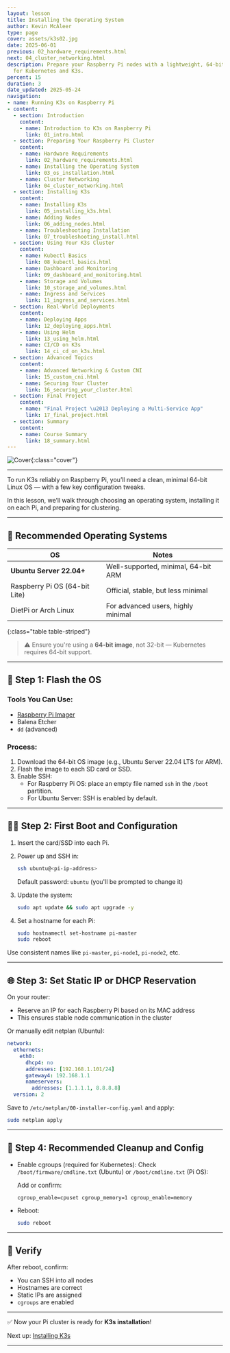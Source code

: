 ```yaml
---
layout: lesson
title: Installing the Operating System
author: Kevin McAleer
type: page
cover: assets/k3s02.jpg
date: 2025-06-01
previous: 02_hardware_requirements.html
next: 04_cluster_networking.html
description: Prepare your Raspberry Pi nodes with a lightweight, 64-bit Linux OS ready
  for Kubernetes and K3s.
percent: 15
duration: 3
date_updated: 2025-05-24
navigation:
- name: Running K3s on Raspberry Pi
- content:
  - section: Introduction
    content:
    - name: Introduction to K3s on Raspberry Pi
      link: 01_intro.html
  - section: Preparing Your Raspberry Pi Cluster
    content:
    - name: Hardware Requirements
      link: 02_hardware_requirements.html
    - name: Installing the Operating System
      link: 03_os_installation.html
    - name: Cluster Networking
      link: 04_cluster_networking.html
  - section: Installing K3s
    content:
    - name: Installing K3s
      link: 05_installing_k3s.html
    - name: Adding Nodes
      link: 06_adding_nodes.html
    - name: Troubleshooting Installation
      link: 07_troubleshooting_install.html
  - section: Using Your K3s Cluster
    content:
    - name: Kubectl Basics
      link: 08_kubectl_basics.html
    - name: Dashboard and Monitoring
      link: 09_dashboard_and_monitoring.html
    - name: Storage and Volumes
      link: 10_storage_and_volumes.html
    - name: Ingress and Services
      link: 11_ingress_and_services.html
  - section: Real-World Deployments
    content:
    - name: Deploying Apps
      link: 12_deploying_apps.html
    - name: Using Helm
      link: 13_using_helm.html
    - name: CI/CD on K3s
      link: 14_ci_cd_on_k3s.html
  - section: Advanced Topics
    content:
    - name: Advanced Networking & Custom CNI
      link: 15_custom_cni.html
    - name: Securing Your Cluster
      link: 16_securing_your_cluster.html
  - section: Final Project
    content:
    - name: "Final Project \u2013 Deploying a Multi-Service App"
      link: 17_final_project.html
  - section: Summary
    content:
    - name: Course Summary
      link: 18_summary.html
---
```



![Cover]({{page.cover}}){:class="cover"}

---

To run K3s reliably on Raspberry Pi, you’ll need a clean, minimal 64-bit Linux OS — with a few key configuration tweaks.

In this lesson, we’ll walk through choosing an operating system, installing it on each Pi, and preparing for clustering.

---

## 🧠 Recommended Operating Systems

| OS                            | Notes                               |
|-------------------------------|-------------------------------------|
| **Ubuntu Server 22.04+**      | Well-supported, minimal, 64-bit ARM |
| Raspberry Pi OS (64-bit Lite) | Official, stable, but less minimal  |
| DietPi or Arch Linux          | For advanced users, highly minimal  |
{:class="table table-striped"}

> ⚠️ Ensure you're using a **64-bit image**, not 32-bit — Kubernetes requires 64-bit support.

---

## 💽 Step 1: Flash the OS

### Tools You Can Use:

- [Raspberry Pi Imager](https://www.raspberrypi.com/software/)
- Balena Etcher
- `dd` (advanced)

### Process:

1. Download the 64-bit OS image (e.g., Ubuntu Server 22.04 LTS for ARM).
2. Flash the image to each SD card or SSD.
3. Enable SSH:
   - For Raspberry Pi OS: place an empty file named `ssh` in the `/boot` partition.
   - For Ubuntu Server: SSH is enabled by default.

---

## 🧑‍💻 Step 2: First Boot and Configuration

1. Insert the card/SSD into each Pi.
2. Power up and SSH in:

   ```bash
   ssh ubuntu@<pi-ip-address>
   ```

   Default password: `ubuntu` (you'll be prompted to change it)

3. Update the system:

   ```bash
   sudo apt update && sudo apt upgrade -y
   ```

4. Set a hostname for each Pi:

   ```bash
   sudo hostnamectl set-hostname pi-master
   sudo reboot
   ```

Use consistent names like `pi-master`, `pi-node1`, `pi-node2`, etc.

---

## 🌐 Step 3: Set Static IP or DHCP Reservation

On your router:

- Reserve an IP for each Raspberry Pi based on its MAC address
- This ensures stable node communication in the cluster

Or manually edit netplan (Ubuntu):

```yaml
network:
  ethernets:
    eth0:
      dhcp4: no
      addresses: [192.168.1.101/24]
      gateway4: 192.168.1.1
      nameservers:
        addresses: [1.1.1.1, 8.8.8.8]
  version: 2
```

Save to `/etc/netplan/00-installer-config.yaml` and apply:

```bash
sudo netplan apply
```

---

## 🧹 Step 4: Recommended Cleanup and Config

- Enable cgroups (required for Kubernetes):
  Check `/boot/firmware/cmdline.txt` (Ubuntu) or `/boot/cmdline.txt` (Pi OS):

  Add or confirm:

  ```text
  cgroup_enable=cpuset cgroup_memory=1 cgroup_enable=memory
  ```

- Reboot:

  ```bash
  sudo reboot
  ```

---

## 🧪 Verify

After reboot, confirm:

- You can SSH into all nodes
- Hostnames are correct
- Static IPs are assigned
- `cgroups` are enabled

---

✅ Now your Pi cluster is ready for **K3s installation**!

Next up: [Installing K3s](05_installing_k3s)

---
